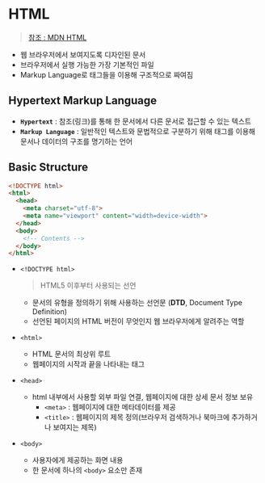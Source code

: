 # HTML

> [참조 : MDN HTML](https://developer.mozilla.org/en-US/docs/Web/HTML)

* 웹 브라우저에서 보여지도록 디자인된 문서
* 브라우저에서 실행 가능한 가장 기본적인 파일
* Markup Language로 태그들을 이용해 구조적으로 짜여짐



## Hypertext Markup Language

* **`Hypertext`** : 참조(링크)를 통해 한 문서에서 다른 문서로 접근할 수 있는 텍스트
* **`Markup Language`** : 일반적인 텍스트와 문법적으로 구분하기 위해 태그를 이용해 문서나 데이터의 구조를 명기하는 언어



## Basic Structure

```html
<!DOCTYPE html>
<html>
  <head>
    <meta charset="utf-8">
    <meta name="viewport" content="width=device-width">
  </head>
  <body>
    <!-- Contents -->
  </body>
</html>
```

* `<!DOCTYPE html>`

  > HTML5 이후부터 사용되는 선언

  * 문서의 유형을 정의하기 위해 사용하는 선언문 (**DTD**, Document Type Definition)
  * 선언된 페이지의 HTML 버전이 무엇인지 웹 브라우저에게 알려주는 역할

* `<html>` 

  * HTML 문서의 최상위 루트
  * 웹페이지의 시작과 끝을 나타내는 태그

* `<head>` 

  * html 내부에서 사용할 외부 파일 연결, 웹페이지에 대한 상세 문서 정보 보유
    * `<meta>` : 웹페이지에 대한 메타데이터를 제공
    * `<title>` : 웹페이지의 제목 정의(브라우저 검색하거나 북마크에 추가하거나 보여지는 제목)

* `<body>` 

  * 사용자에게 제공하는 화면 내용
  * 한 문서에 하나의 `<body>` 요소만 존재